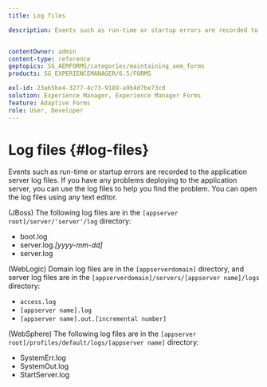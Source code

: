 ```yaml
---
title: Log files

description: Events such as run-time or startup errors are recorded to the application server log files, which can be  opened using any text editor.


contentOwner: admin
content-type: reference
geptopics: SG_AEMFORMS/categories/maintaining_aem_forms
products: SG_EXPERIENCEMANAGER/6.5/FORMS

exl-id: 23a65be4-3277-4c73-9189-a9b4d7be73cd
solution: Experience Manager, Experience Manager Forms
feature: Adaptive Forms
role: User, Developer
---
```

# Log files {#log-files}

Events such as run-time or startup errors are recorded to the application server log files. If you have any problems deploying to the application server, you can use the log files to help you find the problem. You can open the log files using any text editor.

(JBoss) The following log files are in the `[appserver root]/server/'server'/log` directory:

* boot.log
* server.log.*[yyyy-mm-dd]*
* server.log

(WebLogic) Domain log files are in the `[appserverdomain]` directory, and server log files are in the `[appserverdomain]/servers/[appserver name]/logs` directory:

* `access.log`
* `[appserver name].log`
* `[appserver name].out.[incremental number]`

(WebSphere) The following log files are in the `[appserver root]/profiles/default/logs/[appserver name]` directory:

* SystemErr.log
* SystemOut.log
* StartServer.log

